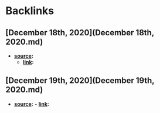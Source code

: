 
# Backlinks
## [December 18th, 2020](December 18th, 2020.md)
- **[source](source.md):**
    - **[link](link.md):**

## [December 19th, 2020](December 19th, 2020.md)
- **[source](source.md):**
        - **[link](link.md):**

